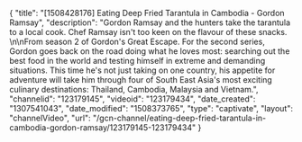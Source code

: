 {
    "title": "[1508428176] Eating Deep Fried Tarantula in Cambodia - Gordon Ramsay",
    "description": "Gordon Ramsay and the hunters take the tarantula to a local cook. Chef Ramsay isn't too keen on the flavour of these snacks. \n\nFrom season 2 of Gordon's Great Escape. For the second series, Gordon goes back on the road doing what he loves most: searching out the best food in the world and testing himself in extreme and demanding situations. This time he's not just taking on one country, his appetite for adventure will take him through four of South East Asia's most exciting culinary destinations: Thailand, Cambodia, Malaysia and Vietnam.",
    "channelid": "123179145",
    "videoid": "123179434",
    "date_created": "1307541043",
    "date_modified": "1508373765",
    "type": "captivate",
    "layout": "channelVideo",
    "url": "\/gcn-channel\/eating-deep-fried-tarantula-in-cambodia-gordon-ramsay\/123179145-123179434"
}